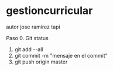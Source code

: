 # gestioncurricular
autor jose ramirez tapi 

Paso 0. Git status

1. git add --all
2. git commit -m "mensaje en el commit"
3. git push origin master
